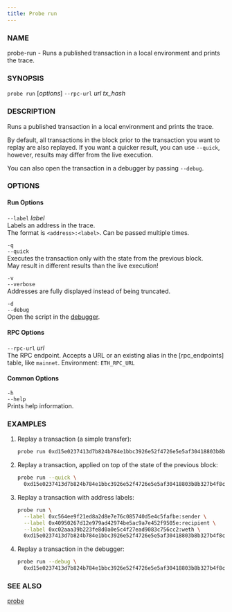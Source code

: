 ```yaml
---
title: Probe run
---
```


### NAME

probe-run - Runs a published transaction in a local environment and prints the trace.

### SYNOPSIS

`probe run` [*options*] `--rpc-url` _url_ _tx_hash_

### DESCRIPTION

Runs a published transaction in a local environment and prints the trace.

By default, all transactions in the block prior to the transaction you want to replay are also replayed.
If you want a quicker result, you can use `--quick`, however, results may differ from the live execution.

You can also open the transaction in a debugger by passing `--debug`.

### OPTIONS

#### Run Options

`--label` _label_  
Labels an address in the trace.  
The format is `<address>:<label>`. Can be passed multiple times.

`-q`  
`--quick`  
Executes the transaction only with the state from the previous block.  
May result in different results than the live execution!

`-v`  
`--verbose`  
Addresses are fully displayed instead of being truncated.

`-d`  
`--debug`  
Open the script in the [debugger][debugger].

#### RPC Options

`--rpc-url` _url_  
The RPC endpoint. Accepts a URL or an existing alias in the [rpc_endpoints] table, like `mainnet`.
Environment: `ETH_RPC_URL`

#### Common Options

`-h`  
`--help`  
Prints help information.

### EXAMPLES

1. Replay a transaction (a simple transfer):

   ```sh
   probe run 0xd15e0237413d7b824b784e1bbc3926e52f4726e5e5af30418803b8b327b4f8ca
   ```

2. Replay a transaction, applied on top of the state of the previous block:

   ```sh
   probe run --quick \
     0xd15e0237413d7b824b784e1bbc3926e52f4726e5e5af30418803b8b327b4f8ca
   ```

3. Replay a transaction with address labels:

   ```sh
   probe run \
     --label 0xc564ee9f21ed8a2d8e7e76c085740d5e4c5fafbe:sender \
     --label 0x40950267d12e979ad42974be5ac9a7e452f9505e:recipient \
     --label 0xc02aaa39b223fe8d0a0e5c4f27ead9083c756cc2:weth \
     0xd15e0237413d7b824b784e1bbc3926e52f4726e5e5af30418803b8b327b4f8ca
   ```

4. Replay a transaction in the debugger:
   ```sh
   probe run --debug \
     0xd15e0237413d7b824b784e1bbc3926e52f4726e5e5af30418803b8b327b4f8ca
   ```

### SEE ALSO

[probe](./probe.md)

[debugger]: ../../spark/debugger.md
